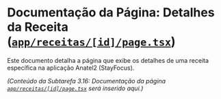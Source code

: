 # Documentação da Página: Detalhes da Receita ([`app/receitas/[id]/page.tsx`](app/receitas/[id]/page.tsx:1))

Este documento detalha a página que exibe os detalhes de uma receita específica na aplicação Anatel2 (StayFocus).

*(Conteúdo da Subtarefa 3.16: Documentação da página [`app/receitas/[id]/page.tsx`](app/receitas/[id]/page.tsx:1) será inserido aqui.)*